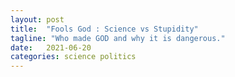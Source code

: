 ```yaml
---
layout: post
title:  "Fools God : Science vs Stupidity"
tagline: "Who made GOD and why it is dangerous."
date:   2021-06-20
categories: science politics
---
```




